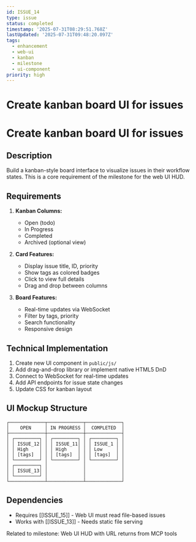 ```yaml
---
id: ISSUE_14
type: issue
status: completed
timestamp: '2025-07-31T08:29:51.768Z'
lastUpdated: '2025-07-31T09:48:20.097Z'
tags:
  - enhancement
  - web-ui
  - kanban
  - milestone
  - ui-component
priority: high
---
```


# Create kanban board UI for issues

# Create kanban board UI for issues

## Description
Build a kanban-style board interface to visualize issues in their workflow states. This is a core requirement of the milestone for the web UI HUD.

## Requirements
1. **Kanban Columns:**
   - Open (todo)
   - In Progress
   - Completed
   - Archived (optional view)

2. **Card Features:**
   - Display issue title, ID, priority
   - Show tags as colored badges
   - Click to view full details
   - Drag and drop between columns

3. **Board Features:**
   - Real-time updates via WebSocket
   - Filter by tags, priority
   - Search functionality
   - Responsive design

## Technical Implementation
1. Create new UI component in `public/js/`
2. Add drag-and-drop library or implement native HTML5 DnD
3. Connect to WebSocket for real-time updates
4. Add API endpoints for issue state changes
5. Update CSS for kanban layout

## UI Mockup Structure
```
┌─────────────┬─────────────┬─────────────┐
│    OPEN     │ IN PROGRESS │  COMPLETED  │
├─────────────┼─────────────┼─────────────┤
│ ┌─────────┐ │ ┌─────────┐ │ ┌─────────┐ │
│ │ ISSUE_12│ │ │ ISSUE_11│ │ │ ISSUE_1 │ │
│ │ High    │ │ │ High    │ │ │ Low     │ │
│ │ [tags]  │ │ │ [tags]  │ │ │ [tags]  │ │
│ └─────────┘ │ └─────────┘ │ └─────────┘ │
│ ┌─────────┐ │             │             │
│ │ ISSUE_13│ │             │             │
│ └─────────┘ │             │             │
└─────────────┴─────────────┴─────────────┘
```

## Dependencies
- Requires [[ISSUE_15]] - Web UI must read file-based issues
- Works with [[ISSUE_13]] - Needs static file serving

Related to milestone: Web UI HUD with URL returns from MCP tools